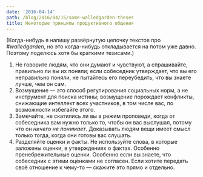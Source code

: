 ```yaml
---
date: '2016-04-14'
path: /blog/2016/04/15/some-walledgarden-theses
title: Некоторые принципы продуктивного общения
---
```


(Когда-нибудь я напишу развёрнутую цепочку текстов про _#walledgarden_, но это когда-нибудь откладывается на потом уже давно. Поэтому поделюсь хотя бы краткими тезисами.)

1. Не говорите людям, что они думают и чувствуют, а спрашивайте, правильно ли вы их поняли; если собеседник утверждает, что вы его неправильно поняли, не пытайтесь его переубедить, что вы знаете лучше, чем он сам.
2. Возмущение — это способ регулирования социальных норм, а не инструмент для поиска истины; возмущение порождает конфликты, снижающие интеллект всех участников, в том числе вас, по возможности избегайте этого.
3. Замечайте, не скатились ли вы в режим проповеди, когда от собеседника вам нужно только то, чтобы он вас выслушал, потому что он _ничего не понимает_. Доказывать людям вещи имеет смысл только тогда, когда они готовы вас слушать.
4. Разделяйте оценки и факты. Не используйте слова, в которые заложены оценки, в утверждениях о фактах. Особенно пренебрежительные оценки. Особенно если вы знаете, что собеседник с этими оценками не согласен. Если хотите передать своё отношение к чему-то — скажите это прямо и отдельно.
